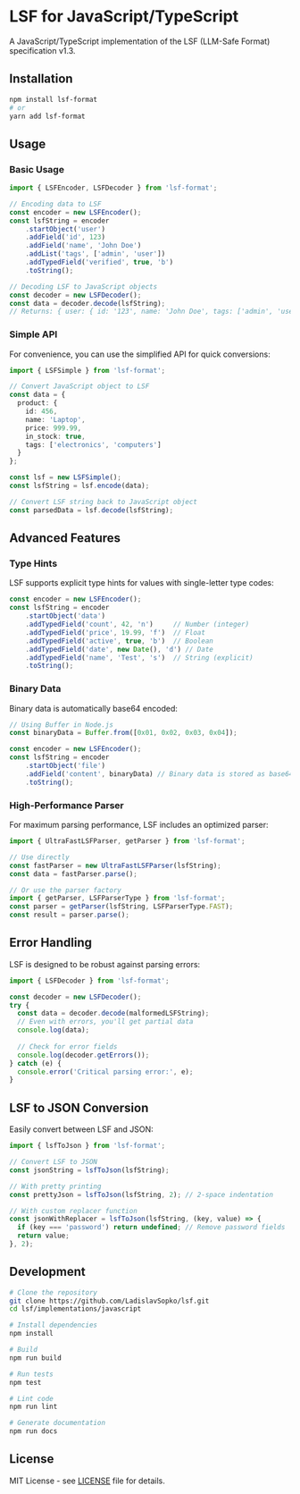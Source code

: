 # LSF for JavaScript/TypeScript

A JavaScript/TypeScript implementation of the LSF (LLM-Safe Format) specification v1.3.

## Installation

```bash
npm install lsf-format
# or
yarn add lsf-format
```

## Usage

### Basic Usage

```typescript
import { LSFEncoder, LSFDecoder } from 'lsf-format';

// Encoding data to LSF
const encoder = new LSFEncoder();
const lsfString = encoder
    .startObject('user')
    .addField('id', 123)
    .addField('name', 'John Doe')
    .addList('tags', ['admin', 'user'])
    .addTypedField('verified', true, 'b')
    .toString();

// Decoding LSF to JavaScript objects
const decoder = new LSFDecoder();
const data = decoder.decode(lsfString);
// Returns: { user: { id: '123', name: 'John Doe', tags: ['admin', 'user'], verified: true } }
```

### Simple API

For convenience, you can use the simplified API for quick conversions:

```typescript
import { LSFSimple } from 'lsf-format';

// Convert JavaScript object to LSF
const data = {
  product: {
    id: 456,
    name: 'Laptop',
    price: 999.99,
    in_stock: true,
    tags: ['electronics', 'computers']
  }
};

const lsf = new LSFSimple();
const lsfString = lsf.encode(data);

// Convert LSF string back to JavaScript object
const parsedData = lsf.decode(lsfString);
```

## Advanced Features

### Type Hints

LSF supports explicit type hints for values with single-letter type codes:

```typescript
const encoder = new LSFEncoder();
const lsfString = encoder
    .startObject('data')
    .addTypedField('count', 42, 'n')     // Number (integer)
    .addTypedField('price', 19.99, 'f')  // Float
    .addTypedField('active', true, 'b')  // Boolean
    .addTypedField('date', new Date(), 'd') // Date
    .addTypedField('name', 'Test', 's')  // String (explicit)
    .toString();
```

### Binary Data

Binary data is automatically base64 encoded:

```typescript
// Using Buffer in Node.js
const binaryData = Buffer.from([0x01, 0x02, 0x03, 0x04]);

const encoder = new LSFEncoder();
const lsfString = encoder
    .startObject('file')
    .addField('content', binaryData) // Binary data is stored as base64 strings
    .toString();
```

### High-Performance Parser

For maximum parsing performance, LSF includes an optimized parser:

```typescript
import { UltraFastLSFParser, getParser } from 'lsf-format';

// Use directly
const fastParser = new UltraFastLSFParser(lsfString);
const data = fastParser.parse();

// Or use the parser factory
import { getParser, LSFParserType } from 'lsf-format';
const parser = getParser(lsfString, LSFParserType.FAST);
const result = parser.parse();
```

## Error Handling

LSF is designed to be robust against parsing errors:

```typescript
import { LSFDecoder } from 'lsf-format';

const decoder = new LSFDecoder();
try {
  const data = decoder.decode(malformedLSFString);
  // Even with errors, you'll get partial data
  console.log(data);
  
  // Check for error fields
  console.log(decoder.getErrors());
} catch (e) {
  console.error('Critical parsing error:', e);
}
```

## LSF to JSON Conversion

Easily convert between LSF and JSON:

```typescript
import { lsfToJson } from 'lsf-format';

// Convert LSF to JSON
const jsonString = lsfToJson(lsfString);

// With pretty printing
const prettyJson = lsfToJson(lsfString, 2); // 2-space indentation

// With custom replacer function
const jsonWithReplacer = lsfToJson(lsfString, (key, value) => {
  if (key === 'password') return undefined; // Remove password fields
  return value;
}, 2);
```

## Development

```bash
# Clone the repository
git clone https://github.com/LadislavSopko/lsf.git
cd lsf/implementations/javascript

# Install dependencies
npm install

# Build
npm run build

# Run tests
npm test

# Lint code
npm run lint

# Generate documentation
npm run docs
```

## License

MIT License - see [LICENSE](../../LICENSE) file for details. 